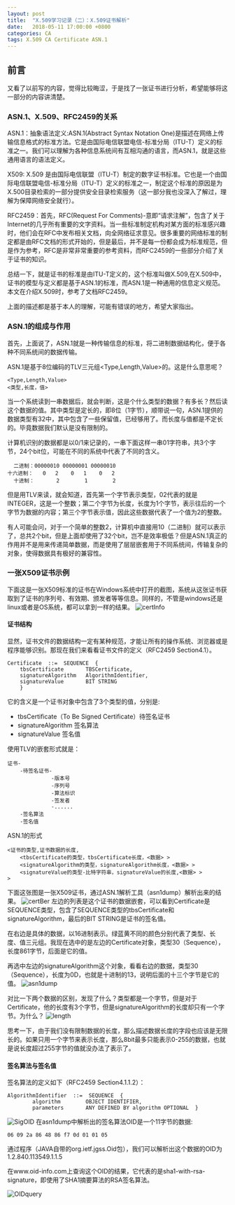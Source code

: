 ```yaml
---
layout: post
title:  "X.509学习记录（二）：X.509证书解析"
date:   2018-05-11 17:00:00 +0800
categories: CA
tags: X.509 CA Certificate ASN.1
---
```

## 前言
又看了以前写的内容，觉得比较晦涩，于是找了一张证书进行分析，希望能够将这一部分的内容讲清楚。

### ASN.1、X.509、RFC2459的关系
ASN.1：抽象语法定义:ASN.1(Abstract Syntax Notation One)是描述在网络上传输信息格式的标准方法。它是由国际电信联盟电信-标准分局（ITU-T）定义的标准之一。我们可以理解为各种信息系统间有互相沟通的语言，而ASN.1，就是这些通用语言的语法定义。

X509: X.509 是由国际电信联盟（ITU-T）制定的数字证书标准。它也是一个由国际电信联盟电信-标准分局（ITU-T）定义的标准之一，制定这个标准的原因是为X.500目录检索的一部分提供安全目录检索服务（这一部分我也没深入了解过，理解为保障网络安全就行）。

RFC2459：首先，RFC(Request For Comments)-意即“请求注解”，包含了关于Internet的几乎所有重要的文字资料。当一些标准制定机构对某方面的标准感兴趣时，他们会在RFC中发布相关文档，向全网络征求意见。很多重要的网络标准的制定都是由RFC文档的形式开始的，但是最后，并不是每一份都会成为标准规范，但是作为参考，RFC是非常非常重要的参考资料，而RFC2459的一些部分介绍了关于证书的知识。

总结一下，就是证书的标准是由ITU-T定义的，这个标准叫做X.509,在X.509中，证书的模型与定义都是基于ASN.1的标准，而ASN.1是一种通用的信息定义规范。本文在介绍X.509时，参考了文档RFC2459。

上面的描述都是基于本人的理解，可能有错误的地方，希望大家指出。

### ASN.1的组成与作用
首先，上面说了，ASN.1就是一种传输信息的标准，将二进制数据结构化，便于各种不同系统间的数据传输。

ASN.1是基于8位编码的TLV三元组<Type,Length,Value>的。这是什么意思呢？
```
<Type,Length,Value>
<类型,长度，值>
```
当一个系统读到一串数据后，就会判断，这是个什么类型的数据？有多长？然后读这个数据的值。其中类型是定长的，即8位（1字节），顺带说一句，ASN.1提供的数据类型有32中，其中包含了一些保留值，已经够用了。而长度与值都是不定长的。毕竟数据我们默认是没有限制的。

计算机识别的数据都是以0/1来记录的，一串下面这样一串01字符串，共3个字节，24个bit位，可能在不同的系统中代表了不同的含义。
```
  二进制：00000010 00000001 00000010
十六进制：   0   2    0   1    0   2
  十进制：       2        1        2
```
但是用TLV来读，就会知道，首先第一个字节表示类型，02代表的就是INTEGER，这是一个整数；第二个字节为长度，长度为1个字节，表示往后的一个字节为数据的内容；第三个字节表示值，因此这些数据代表了一个值为2的整数。

有人可能会问，对于一个简单的整数2，计算机中直接用10（二进制）就可以表示了，总共2个bit，但是上面却使用了32个bit，岂不是效率极低？但是ASN.1真正的作用并不是用来传递简单数据，而是使用了层层嵌套用于不同系统间，传输复杂的对象，使得数据具有极好的兼容性。

### 一张X509证书示例
下面这是一张X509标准的证书在Windows系统中打开的截图，系统从这张证书获取到了证书的序列号、有效期、颁发者等等信息。同样的，不管是windows还是linux或者是OS系统，都可以拿到一样的结果。
![certInfo][certInfo]

#### 证书结构
显然，证书文件的数据结构一定有某种规范，才能让所有的操作系统、浏览器或是程序能够识别。那现在我们来看看证书文件的定义（RFC2459 Section4.1）。	
```
Certificate  ::=  SEQUENCE  {
	tbsCertificate       TBSCertificate,      
	signatureAlgorithm   AlgorithmIdentifier,
	signatureValue       BIT STRING
	}
```
它的含义是一个证书对象中包含了3个类型的值，分别是:
* tbsCertificate（To Be Signed Certificate）待签名证书
* signatureAlgorithm 签名算法
* signatureValue 签名值

使用TLV的嵌套形式就是：
```
证书-
    -待签名证书-
              -版本号
              -序列号
              -算法标识
              -签发者
              -......
    -签名算法
    -签名值
```
ASN.1的形式
```
<证书的类型,证书数据的长度,
	<tbsCertificate的类型，tbsCertificate长度，<数据> >
	<signatureAlgorithm的类型，signatureAlgorithm长度，<数据> >
	<signatureValue的类型-比特字符串，signatureValue的长度,<数据> >
>
```

下面这张图是一张X509证书，通过ASN.1解析工具（asn1dump）解析出来的结果。
![certBer][certBer]
左边的列表是这个证书的数据嵌套，可以看到Certificate是SEQUENCE类型，包含了SEQUENCE类型的tbsCertificate和signatureAlgorithm，最后的BIT STRING是证书的签名值。

在右边是具体的数据，以16进制表示。绿蓝黄不同的颜色分别代表了类型、长度、值三元组。我现在选中的是左边的Certificate对象，类型30（Sequence），长度861字节，后面是它的值。

再选中左边的signatureAlgorithm这个对象，看看右边的数据，类型30（Sequence），长度为0D，也就是十进制的13，说明后面的十三个字节是它的值。
![asn1dump][asn1dump]

对比一下两个数据的区别，发现了什么？类型都是一个字节，但是对于Certificate，他的长度有3个字节，但是signatureAlgorithm的长度却只有一个字节。为什么？
![length][length]

思考一下，由于我们没有限制数据的长度，那么描述数据长度的字段也应该是无限长的。如果只用一个字节来表示长度，那么8bit最多只能表示0-255的数据，也就是说长度超过255字节的值就没办法了表示了。

#### 签名算法与签名值
签名算法的定义如下（RFC2459 Section4.1.1.2）：
```
AlgorithmIdentifier  ::=  SEQUENCE  {
        algorithm        OBJECT IDENTIFIER,
        parameters       ANY DEFINED BY algorithm OPTIONAL  }
```
![SigOID][SigOID]
在asn1dump中解析出的签名算法OID是一个11字节的数据:
```
06 09 2a 86 48 86 f7 0d 01 01 05
```
通过程序（JAVA自带的org.ietf.jgss.Oid包），我们可以解析出这个数据的OID为1.2.840.113549.1.1.5

在www.oid-info.com上查询这个OID的结果，它代表的是sha1-with-rsa-signature，即使用了SHA1摘要算法的RSA签名算法。

![OIDquery][OIDquery]






[certInfo]: /assets/pic/2018-05-12/certInfo.png
[certBer]: /assets/pic/2018-05-12/certBer.png
[asn1dump]: /assets/pic/2018-05-12/asn1dump.png
[length]: /assets/pic/2018-05-12/length.png
[OIDquery]: /assets/pic/2018-05-12/OIDquery.png
[SigOID]: /assets/pic/2018-05-12/SigOID.png